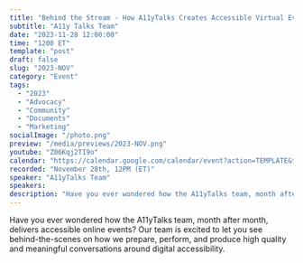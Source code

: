 ```yaml
---
title: "Behind the Stream - How A11yTalks Creates Accessible Virtual Events"
subtitle: "A11y Talks Team"
date: "2023-11-28 12:00:00"
time: "1200 ET"
template: "post"
draft: false
slug: "2023-NOV"
category: "Event"
tags:
  - "2023"
  - "Advocacy"
  - "Community"
  - "Documents"
  - "Marketing"
socialImage: "/photo.png"
preview: "/media/previews/2023-NOV.png"
youtube: "Z06Kqj2TI9o"
calendar: "https://calendar.google.com/calendar/event?action=TEMPLATE&tmeid=MmJlbmpocnBoZmY2c2FxdnA5dGtya2k2NWUgdGVhbUBhMTF5dGFsa3MuY29t&tmsrc=team%40a11ytalks.com"
recorded: "November 28th, 12PM (ET)"
speaker: "A11yTalks Team"
speakers:
description: "Have you ever wondered how the A11yTalks team, month after month, delivers accessible online events? Our team is excited to let you see behind-the-scenes on how we prepare, perform, and produce high quality and meaningful conversations around digital accessibility."
---
```

Have you ever wondered how the A11yTalks team, month after month, delivers accessible online events? Our team is excited to let you see behind-the-scenes on how we prepare, perform, and produce high quality and meaningful conversations around digital accessibility.
